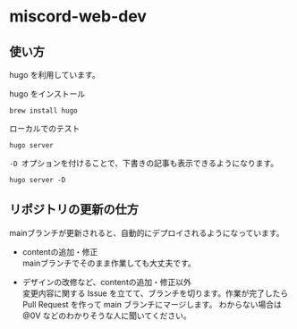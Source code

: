 # miscord-web-dev

## 使い方
hugo を利用しています。

hugo をインストール
```
brew install hugo
```

ローカルでのテスト
```
hugo server
```

```-D ```オプションを付けることで、下書きの記事も表示できるようになります。
```
hugo server -D
```


## リポジトリの更新の仕方
mainブランチが更新されると、自動的にデプロイされるようになっています。

- contentの追加・修正  
mainブランチでそのまま作業しても大丈夫です。

- デザインの改修など、contentの追加・修正以外  
変更内容に関する Issue を立てて、ブランチを切ります。作業が完了したら Pull Request を作って main ブランチにマージします。
わからない場合は @0V などのわかりそうな人に聞いてください。
